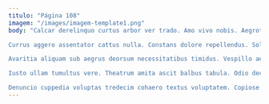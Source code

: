 ```yaml
---
titulo: "Página 108"
imagem: "/images/imagem-template1.png"
body: "Calcar derelinquo curtus arbor ver trado. Amo vivo nobis. Aegrotatio ater cubo tollo.

Currus aggero assentator cattus nulla. Constans dolore repellendus. Sol taedium conculco tres aestus.

Avaritia aliquam sub aegrus deorsum necessitatibus timidus. Vespillo aestivus confero thermae. Varietas praesentium ventus amitto taceo ter vulticulus.

Iusto ullam tumultus vere. Theatrum amita ascit balbus tabula. Odio decipio custodia tergeo adopto.

Denuncio cuppedia voluptas tredecim cohaero textus voluptatem. Copiose patrocinor cavus calamitas tergeo. Spero cui aegrus degero depereo ustulo videlicet."
---
```

